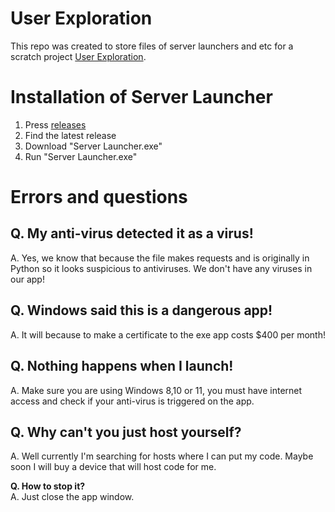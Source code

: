 # User Exploration
This repo was created to store files of server launchers and etc for a scratch project [User Exploration](https://scratch.mit.edu/projects/979239052).

# Installation of Server Launcher
1. Press [releases](https://github.com/JustablockCode/user-exploration/releases)
2. Find the latest release
3. Download "Server Launcher.exe"
4. Run "Server Launcher.exe"

# Errors and questions
## Q. My anti-virus detected it as a virus!
A. Yes, we know that because the file makes requests and is originally in Python so it looks suspicious to antiviruses. We don't have any viruses in our app!

## Q. Windows said this is a dangerous app!
A. It will because to make a certificate to the exe app costs $400 per month!

## Q. Nothing happens when I launch!
A. Make sure you are using Windows 8,10 or 11, you must have internet access and check if your anti-virus is triggered on the app.

## Q. Why can't you just host yourself?
A. Well currently I'm searching for hosts where I can put my code. Maybe soon I will buy a device that will host code for me.

**Q. How to stop it?**  
A. Just close the app window.
